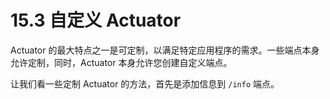 # 15.3 自定义 Actuator

Actuator 的最大特点之一是可定制，以满足特定应用程序的需求。一些端点本身允许定制，同时，Actuator 本身允许您创建自定义端点。

让我们看一些定制 Actuator 的方法，首先是添加信息到 `/info` 端点。

